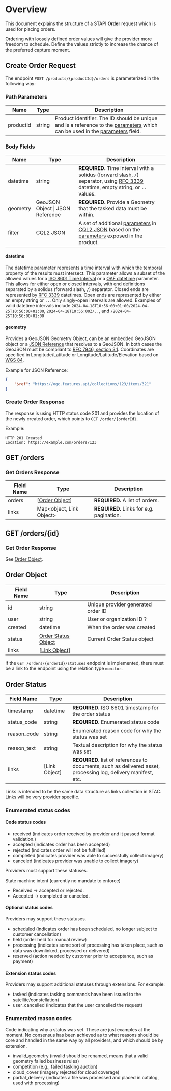 # Overview

This document explains the structure of a STAPI **Order** request which is used for placing orders. 

Ordering with loosely defined order values will give the provider more freedom to schedule. Define the values strictly to increase the chance of the preferred capture moment.

## Create Order Request

The endpoint `POST /products/{productId}/orders` is parameterized in the following way:

### Path Parameters

| Name      | Type   | Description                                                                                                                                                                                                                                                                                                   |
| --------- | ------ | ------------------------------------------------------------------------------------------------------------------------------------------------------------------------------------------------------------------------------------------------------------------------------------------------------------- |
| productId | string | Product identifier. The ID should be unique and is a reference to the [parameters](https://github.com/Element84/stapi-spec/blob/main/product/README.md#parameters) which can be used in the [parameters](https://github.com/Element84/stapi-spec/blob/main/product/README.md#parameters) field. |

### Body Fields

| Name     | Type   | Description                                                                                                                                                                           |
| -------- | ------ | ------------------------------------------------------------------------------------------------------------------------------------------------------------------------------------- |
| datetime | string | **REQUIRED.** Time interval with a solidus (forward slash, `/`)  separator, using [RFC 3339](https://tools.ietf.org/html/rfc3339#section-5.6) datetime, empty string, or `..` values. |
| geometry   | GeoJSON Object \| JSON Reference | **REQUIRED.** Provide a Geometry that the tasked data must be within. |
| filter     | CQL2 JSON                        | A set of additional [parameters](https://github.com/Element84/stapi-spec/blob/main/product/README.md#parameters) in [CQL2 JSON](https://docs.ogc.org/DRAFTS/21-065.html) based on the [parameters](https://github.com/Element84/stapi-spec/blob/main/product/README.md#parameters) exposed in the product. |

#### datetime

The datetime parameter represents a time interval with which the temporal property of the results must intersect. This parameter allows a subset of the allowed values for a [ISO 8601 Time Interval](https://en.wikipedia.org/wiki/ISO_8601#Time_intervals) or a 
[OAF datetime](http://docs.opengeospatial.org/is/17-069r3/17-069r3.html#_parameter_datetime) parameter.
This allows for either
open or closed intervals, with end definitions separated by a solidus (forward slash, `/`) separator. Closed ends are represented by
[RFC 3339](https://datatracker.ietf.org/doc/html/rfc3339) datetimes. Open ends are represented
by either an empty string or `..`. Only singly-open intervals are allowed.  Examples of valid datetime intervals include `2024-04-18T10:56:00+01:00/2024-04-25T10:56:00+01:00`, `2024-04-18T10:56:00Z/..`, and `/2024-04-25T10:56:00+01:00`

#### geometry

Provides a GeoJSON Geometry Object, can be an embedded GeoJSON object or a [JSON Reference](https://json-spec.readthedocs.io/reference.html) that resolves to a GeoJSON. In both cases the GeoJSON must be compliant to [RFC 7946, section 3.1](https://tools.ietf.org/html/rfc7946#section-3.1). Coordinates are specified in Longitude/Latitude or Longitude/Latitude/Elevation based on [WGS 84](http://www.opengis.net/def/crs/OGC/1.3/CRS84).

Example for JSON Reference:

```json
{
    "$ref": "https://ogc.features.api/collections/123/items/321"
}
```

### Create Order Response

The response is using HTTP status code 201 and provides the location of the newly created order, which points to `GET /order/{orderId}`.

Example:

```http
HTTP 201 Created
Location: https://example.com/orders/123
```

## GET /orders

### Get Orders Response

| Field Name | Type                              | Description                              |
| ---------- | --------------------------------- | ---------------------------------------- |
| orders     | \[[Order Object](#order-object)\] | **REQUIRED.** A list of orders.          |
| links      | Map\<object, Link Object>         | **REQUIRED.** Links for e.g. pagination. |

## GET /orders/\{id\}

### Get Order Response

See [Order Object](#order-object).

## Order Object

| Field Name | Type                                                                                                        | Description                        |
| ---------- | ----------------------------------------------------------------------------------------------------------- | ---------------------------------- |
| id         | string                                                                                                      | Unique provider generated order ID |
| user       | string                                                                                                      | User or organization ID ?          |
| created    | datetime                                                                                                    | When the order was created         |
| status     | [Order Status Object](#order-status)                                                                        | Current Order Status object        |
| links      | \[[Link Object](https://github.com/radiantearth/stac-spec/blob/master/item-spec/item-spec.md#link-object)\] |                                    |

If the `GET /orders/{orderId}/statuses` endpoint is implemented, there must be a link to the endpoint using the relation type `monitor`.

## Order Status

| Field Name  | Type            | Description                                                                                                     |
| ----------- | --------------- | --------------------------------------------------------------------------------------------------------------- |
| timestamp   | datetime        | **REQUIRED.** ISO 8601 timestamp for the order status                                                           |
| status_code | string          | **REQUIRED.** Enumerated status code                                                                            |
| reason_code | string          | Enumerated reason code for why the status was set                                                               |
| reason_text | string          | Textual description for why the status was set                                                                  |
| links       | \[Link Object\] | **REQUIRED.** list of references to documents, such as delivered asset, processing log, delivery manifest, etc. |

Links is intended to be the same data structure as links collection in STAC. Links will be very provider specific.

### Enumerated status codes

#### Code status codes

* received (indicates order received by provider and it passed format validation.)
* accepted (indicates order has been accepted)
* rejected (indicates order will not be fulfilled)
* completed (indicates provider was able to successfully collect imagery)
* canceled (indicates provider was unable to collect imagery)

Providers must support these statuses.

State machine intent (currently no mandate to enforce)
* Received -> accepted or rejected.
* Accepted -> completed or canceled.

#### Optional status codes

Providers may support these statuses.

* scheduled (indicates order has been scheduled, no longer subject to customer cancellation)
* held (order held for manual review)
* processing (indicates some sort of processing has taken place, such as data was downlinked, processed or delivered)
* reserved (action needed by customer prior to acceptance, such as payment)

#### Extension status codes

Providers may support additional statuses through extensions. For example:

* tasked (indicates tasking commands have been issued to the satellite/constellation)
* user_cancelled (indicates that the user cancelled the request)

### Enumerated reason codes

Code indicating why a status was set.  These are just examples at the moment.  No consensus has been achieved as to what reasons should be core and handled in the same way by all providers, and which should be by extension.

* invalid_geometry (invalid should be renamed, means that a valid geometry failed business rules)
* competition (e.g., failed tasking auction)
* cloud_cover (imagery rejected for cloud coverage)
* partial_delivery (indicates a file was processed and placed in catalog, used with processing)
